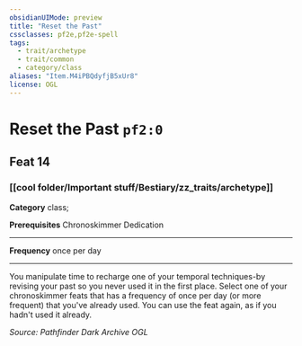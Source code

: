 ```yaml
---
obsidianUIMode: preview
title: "Reset the Past"
cssclasses: pf2e,pf2e-spell
tags:
  - trait/archetype
  - trait/common
  - category/class
aliases: "Item.M4iPBQdyfjB5xUr8"
license: OGL
---
```

# Reset the Past `pf2:0`
## Feat 14
### [[cool folder/Important stuff/Bestiary/zz_traits/archetype]]

**Category** class; 



**Prerequisites** Chronoskimmer Dedication
* * *
**Frequency** once per day

* * *

You manipulate time to recharge one of your temporal techniques-by revising your past so you never used it in the first place. Select one of your chronoskimmer feats that has a frequency of once per day (or more frequent) that you've already used. You can use the feat again, as if you hadn't used it already.

*Source: Pathfinder Dark Archive*
*OGL*